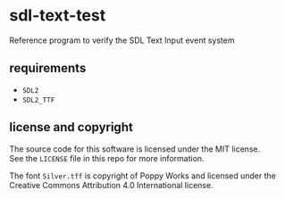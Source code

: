 # sdl-text-test

Reference program to verify the SDL Text Input event system

## requirements

* `SDL2`
* `SDL2_TTF`


## license and copyright

The source code for this software is licensed under the MIT license.  
See the `LICENSE` file in this repo for more information.

The font `Silver.tff` is copyright of Poppy Works and licensed under the
Creative Commons Attribution 4.0 International license.
